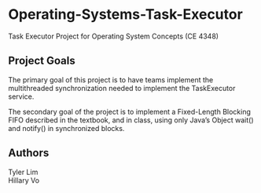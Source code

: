 # Operating-Systems-Task-Executor
Task Executor Project for Operating System Concepts (CE 4348)

## Project Goals
The primary goal of this project is to have teams implement the multithreaded synchronization
needed to implement the TaskExecutor service.

The secondary goal of the project is to implement a Fixed-Length
Blocking FIFO described in the textbook, and in class, using only Java’s Object wait() and
notify() in synchronized blocks.

## Authors
Tyler Lim <br>
Hillary Vo
